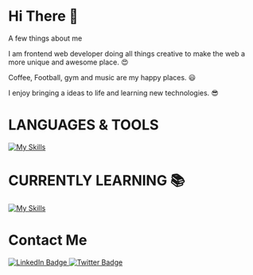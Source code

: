 # Hi There :wave:
A few things about me

I am frontend web developer doing all things creative to make the web a more unique and awesome place. :heart_eyes:

Coffee, Football, gym and music are my happy places. :smiley:

I enjoy bringing a ideas to life and learning new technologies. :sunglasses:


# LANGUAGES & TOOLS 
[![My Skills](https://skills.thijs.gg/icons?i=html,css,js,react,redux,tailwind,github)](https://skills.thijs.gg) 

  


# CURRENTLY LEARNING :books:
[![My Skills](https://skills.thijs.gg/icons?i=nextjs)](https://skills.thijs.gg)

# Contact Me
<div id="badges">
  <a href="https://www.linkedin.com/in/reza-dehghan-18a238201">
    <img src="https://img.shields.io/badge/LinkedIn-blue?style=for-the-badge&logo=linkedin&logoColor=white" alt="LinkedIn Badge"/>
  </a>
  <a href="rezadd7@gmail.com">
    <img src="https://img.shields.io/badge/Gmail-red?style=for-the-badge&logo=gmail&logoColor=white" alt="Twitter Badge"/>
  </a>
</div>

